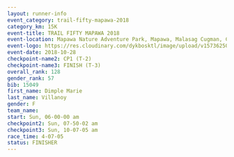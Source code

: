```yaml
---
layout: runner-info 
event_category: trail-fifty-mapawa-2018 
category_km: 15K 
event-title: TRAIL FIFTY MAPAWA 2018 
event-location: Mapawa Nature Adventure Park, Mapawa, Malasag Cugman, Cagayan de Oro 
event-logo: https://res.cloudinary.com/dykbosktl/image/upload/v1573625080/Logo/mapawa_ws6qg3.jpg  
event-date: 2018-10-28 
checkpoint-name2: CP1 (T-2) 
checkpoint-name3: FINISH (T-3) 
overall_rank: 128
gender_rank: 57
bib: 15049
first_name: Dimple Marie
last_name: Villanoy
gender: F
team_name: 
start: Sun, 06-00-00 am
checkpoint2: Sun, 07-50-02 am
checkpoint3: Sun, 10-07-05 am
race_time: 4-07-05
status: FINISHER
---
```

